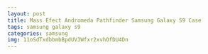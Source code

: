 ```yaml
---
layout: post
title: Mass Efect Andromeda Pathfinder Samsung Galaxy S9 Case
tags: samsung galaxy s9
categories: samsung
img: 11oSdTxdbbmbBpdUV3Wfxr2xvhOfDU4Dn
---
```

